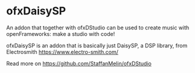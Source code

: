 # ofxDaisySP
An addon that together with ofxDStudio can be used to create music with openFrameworks: make a studio with code!

ofxDaisySP is an addon that is basically just DaisySP, a DSP library, from Electrosmith
https://www.electro-smith.com/

Read more on
https://github.com/StaffanMelin/ofxDStudio

